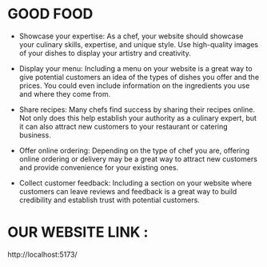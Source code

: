 # GOOD FOOD

* Showcase your expertise: As a chef, your website should showcase your culinary skills, expertise, and unique style. Use high-quality images of your dishes to display your artistry and creativity.

* Display your menu: Including a menu on your website is a great way to give potential customers an idea of the types of dishes you offer and the prices. You could even include information on the ingredients you use and where they come from.

* Share recipes: Many chefs find success by sharing their recipes online. Not only does this help establish your authority as a culinary expert, but it can also attract new customers to your restaurant or catering business.

* Offer online ordering: Depending on the type of chef you are, offering online ordering or delivery may be a great way to attract new customers and provide convenience for your existing ones.

* Collect customer feedback: Including a section on your website where customers can leave reviews and feedback is a great way to build credibility and establish trust with potential customers.


# OUR WEBSITE LINK :
http://localhost:5173/